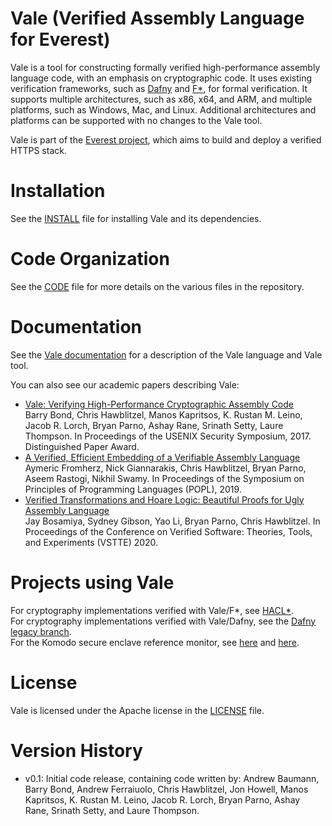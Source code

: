Vale (Verified Assembly Language for Everest)
=============================================

Vale is a tool for constructing formally verified high-performance assembly language code,
with an emphasis on cryptographic code.
It uses existing verification frameworks,
such as [Dafny](https://github.com/Microsoft/dafny) and [F\*](https://github.com/FStarLang/FStar),
for formal verification.
It supports multiple architectures, such as x86, x64, and ARM, and multiple platforms, such as Windows, Mac, and Linux.
Additional architectures and platforms can be supported with no changes to the Vale tool.

Vale is part of the [Everest project](https://project-everest.github.io), which aims to build and deploy a verified HTTPS stack.

# Installation

See the [INSTALL](./INSTALL.md) file for installing Vale and its dependencies.

# Code Organization

See the [CODE](./CODE.md) file for more details on the various files in the repository.

# Documentation

See the [Vale documentation](https://project-everest.github.io/vale/) for a description of the Vale language and Vale tool.

You can also see our academic papers describing Vale:

* [Vale: Verifying High-Performance Cryptographic Assembly Code](https://project-everest.github.io/assets/vale2017.pdf)  
Barry Bond, Chris Hawblitzel, Manos Kapritsos, K. Rustan M. Leino, Jacob R. Lorch, Bryan Parno, Ashay Rane, Srinath Setty, Laure Thompson. In Proceedings of the USENIX Security Symposium, 2017. Distinguished Paper Award.
* [A Verified, Efficient Embedding of a Verifiable Assembly Language](https://www.microsoft.com/en-us/research/publication/a-verified-efficient-embedding-of-a-verifiable-assembly-language/)  
Aymeric Fromherz, Nick Giannarakis, Chris Hawblitzel, Bryan Parno, Aseem Rastogi, Nikhil Swamy. In Proceedings of the Symposium on Principles of Programming Languages (POPL), 2019.
* [Verified Transformations and Hoare Logic: Beautiful Proofs for Ugly Assembly Language](https://project-everest.github.io/assets/vale-transformers.pdf)  
Jay Bosamiya, Sydney Gibson, Yao Li, Bryan Parno, Chris Hawblitzel. In Proceedings of the Conference on Verified Software: Theories, Tools, and Experiments (VSTTE) 2020.

# Projects using Vale

For cryptography implementations verified with Vale/F*, see [HACL*](https://github.com/project-everest/hacl-star/tree/master/vale).  
For cryptography implementations verified with Vale/Dafny, see the [Dafny legacy branch](https://github.com/project-everest/vale/tree/legacy_dafny).  
For the Komodo secure enclave reference monitor, see [here](https://github.com/Microsoft/Komodo) and [here](https://www.microsoft.com/en-us/research/project/komodo/).  

# License

Vale is licensed under the Apache license in the [LICENSE](./LICENSE) file.

# Version History
- v0.1:   Initial code release, containing code written by:
Andrew Baumann, Barry Bond, Andrew Ferraiuolo, Chris Hawblitzel,
Jon Howell, Manos Kapritsos, K. Rustan M. Leino, Jacob R. Lorch,
Bryan Parno, Ashay Rane, Srinath Setty, and Laure Thompson.
